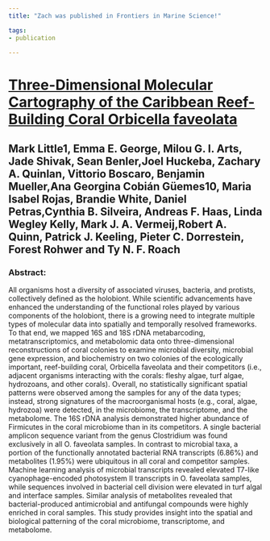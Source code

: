 ```yaml
---
title: "Zach was published in Frontiers in Marine Science!"

tags:
- publication

---
```

# [Three-Dimensional Molecular Cartography of the Caribbean Reef-Building Coral Orbicella faveolata](https://doi.org/10.3389/fmars.2021.627724)
## Mark Little1, Emma E. George, Milou G. I. Arts, Jade Shivak, Sean Benler,Joel Huckeba, Zachary A. Quinlan, Vittorio Boscaro, Benjamin Mueller,Ana Georgina Cobián Güemes10, Maria Isabel Rojas, Brandie White, Daniel Petras,Cynthia B. Silveira, Andreas F. Haas, Linda Wegley Kelly, Mark J. A. Vermeij,Robert A. Quinn, Patrick J. Keeling, Pieter C. Dorrestein, Forest Rohwer and Ty N. F. Roach


### Abstract:
All organisms host a diversity of associated viruses, bacteria, and protists, collectively defined as the holobiont. While scientific advancements have enhanced the understanding of the functional roles played by various components of the holobiont, there is a growing need to integrate multiple types of molecular data into spatially and temporally resolved frameworks. To that end, we mapped 16S and 18S rDNA metabarcoding, metatranscriptomics, and metabolomic data onto three-dimensional reconstructions of coral colonies to examine microbial diversity, microbial gene expression, and biochemistry on two colonies of the ecologically important, reef-building coral, Orbicella faveolata and their competitors (i.e., adjacent organisms interacting with the corals: fleshy algae, turf algae, hydrozoans, and other corals). Overall, no statistically significant spatial patterns were observed among the samples for any of the data types; instead, strong signatures of the macroorganismal hosts (e.g., coral, algae, hydrozoa) were detected, in the microbiome, the transcriptome, and the metabolome. The 16S rDNA analysis demonstrated higher abundance of Firmicutes in the coral microbiome than in its competitors. A single bacterial amplicon sequence variant from the genus Clostridium was found exclusively in all O. faveolata samples. In contrast to microbial taxa, a portion of the functionally annotated bacterial RNA transcripts (6.86%) and metabolites (1.95%) were ubiquitous in all coral and competitor samples. Machine learning analysis of microbial transcripts revealed elevated T7-like cyanophage-encoded photosystem II transcripts in O. faveolata samples, while sequences involved in bacterial cell division were elevated in turf algal and interface samples. Similar analysis of metabolites revealed that bacterial-produced antimicrobial and antifungal compounds were highly enriched in coral samples. This study provides insight into the spatial and biological patterning of the coral microbiome, transcriptome, and metabolome.